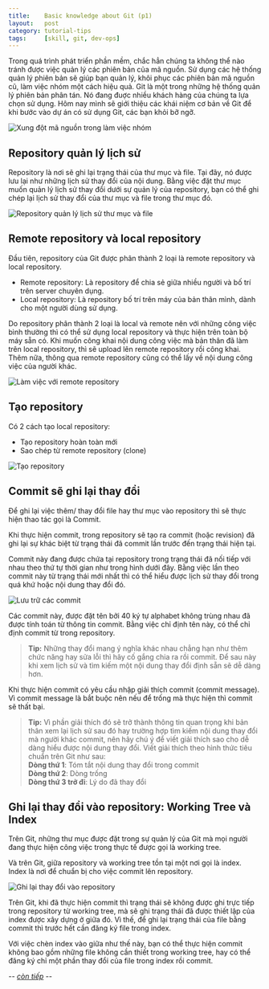 ```yaml
---
title:    Basic knowledge about Git (p1)
layout:   post
category: tutorial-tips
tags:     [skill, git, dev-ops]
---
```


Trong quá trình phát triển phần mềm, chắc hẳn chúng ta không thể nào tránh được việc quản lý các phiên bản của mã nguồn.
Sử dụng các hệ thống quản lý phiên bản sẽ giúp bạn quản lý, khôi phục các phiên bản mã nguồn cũ, làm việc nhóm một cách hiệu quả.
Git là một trong những hệ thống quản lý phiên bản phân tán. Nó đang đuợc nhiều khách hàng của chúng ta lựa chọn sử dụng.
Hôm nay mình sẽ giới thiệu các khái niệm cơ bản về Git để khi bước vào dự án có sử dụng Git, các bạn khỏi bỡ ngỡ.

<!--more-->

![Xung đột mã nguồn trong làm việc nhóm](http://backlogtool.com/git-guide/vn/img/post/intro/capture_intro1_1_2.png)

## Repository quản lý lịch sử

Repository là nơi sẽ ghi lại trạng thái của thư mục và file. Tại đây, nó được lưu lại như những lịch sử thay đổi của nội dung.
Bằng việc đặt thư mục muốn quản lý lịch sử thay đổi dưới sự quản lý của repository,
bạn có thể ghi chép lại lịch sử thay đổi của thư mục và file trong thư mục đó.

![Repository quản lý lịch sử thư mục và file](http://backlogtool.com/git-guide/vn/img/post/intro/capture_intro1_2_1.png)

## Remote repository và local repository

Đầu tiên, repository của Git được phân thành 2 loại là remote repository và local repository.

- Remote repository: Là repository để chia sẻ giữa nhiều người và bố trí trên server chuyên dụng.
- Local repository: Là repository bố trí trên máy của bản thân mình, dành cho một người dùng sử dụng.

Do repository phân thành 2 loại là local và remote nên với những công việc bình thường
thì có thể sử dụng local repository và thực hiện trên toàn bộ máy sẵn có. Khi muốn công khai
nội dung công việc mà bản thân đã làm trên local repository, thì sẽ upload lên remote repository
rồi công khai. Thêm nữa, thông qua remote repository cũng có thể lấy về nội dung công việc của người khác.

![Làm việc với remote repository](http://backlogtool.com/git-guide/vn/img/post/intro/capture_intro1_2_2.png)

## Tạo repository

Có 2 cách tạo local repository:

- Tạo repository hoàn toàn mới
- Sao chép từ remote repository (clone)

![Tạo repository](http://backlogtool.com/git-guide/vn/img/post/intro/capture_intro1_2_3.png)

## Commit sẽ ghi lại thay đổi

Để ghi lại việc thêm/ thay đổi file hay thư mục vào repository thì sẽ thực hiện thao tác gọi là Commit.

Khi thực hiện commit, trong repository sẽ tạo ra commit (hoặc revision) đã ghi lại
sự khác biệt từ trạng thái đã commit lần trước đến trạng thái hiện tại.

Commit này đang được chứa tại repository trong trạng thái đã nối tiếp với nhau
theo thứ tự thời gian như trong hình dưới đây. Bằng việc lần theo commit này
từ trạng thái mới nhất thì có thể hiểu được lịch sử thay đổi trong quá khứ hoặc nội dung thay đổi đó.

![Lưu trữ các commit](http://backlogtool.com/git-guide/vn/img/post/intro/capture_intro1_3_1.png)

Các commit này, được đặt tên bởi 40 ký tự alphabet không trùng nhau đã được tính toán
từ thông tin commit. Bằng việc chỉ định tên này, có thể chỉ định commit từ trong repository.

> **Tip:** Những thay đổi mang ý nghĩa khác nhau chẳng hạn như thêm chức năng hay
> sửa lỗi thì hãy cố gắng chia ra rồi commit. Để sau này khi xem lịch sử và tìm kiếm
> một nội dung thay đổi định sẵn sẽ dễ dàng hơn.

Khi thực hiện commit có yêu cầu nhập giải thích commit (commit message).
Vì commit message là bắt buộc nên nếu để trống mà thực hiện thì commit sẽ thất bại.

> **Tip:** Vì phần giải thích đó sẽ trở thành thông tin quan trọng khi bản thân
> xem lại lịch sử sau đó hay trường hợp tìm kiếm nội dung thay đổi mà người khác commit,
> nên hãy chú ý để viết giải thích sao cho dễ dàng hiểu được nội dung thay đổi.
> Viết giải thích theo hình thức tiêu chuẩn trên Git như sau:   
> **Dòng thứ 1**: Tóm tắt nội dung thay đổi trong commit   
> **Dòng thứ 2**: Dòng trống   
> **Dòng thứ 3 trở đi**: Lý do đã thay đổi   

## Ghi lại thay đổi vào repository: Working Tree và Index

Trên Git, những thư mục được đặt trong sự quản lý của Git mà mọi người đang thực hiện công việc trong thực tế được gọi là working tree.

Và trên Git, giữa repository và working tree tồn tại một nơi gọi là index. Index là nơi để chuẩn bị cho việc commit lên repository.

![Ghi lại thay đổi vào repository](http://backlogtool.com/git-guide/vn/img/post/intro/capture_intro1_4_1.png)

Trên Git, khi đã thực hiện commit thì trạng thái sẽ không được ghi trực tiếp trong repository từ working tree,
mà sẽ ghi trạng thái đã được thiết lập của index được xây dựng ở giữa đó.
Vì thế, để ghi lại trạng thái của file bằng commit thì trước hết cần đăng ký file trong index.

Với việc chèn index vào giữa như thế này, bạn có thể thực hiện commit không bao gồm
những file không cần thiết trong working tree, hay có thể đăng ký chỉ một phần thay đổi của file trong index rồi commit.

*-- [còn tiếp][next-post] --*

[next-post]: /2016-08-17/basic-knowledge-about-git-p2.md.html
